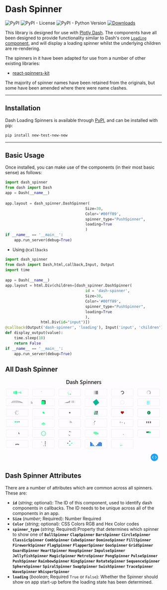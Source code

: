 # Dash Spinner

![PyPI](https://img.shields.io/pypi/v/new-test-new-new)
![PyPI - License](https://img.shields.io/pypi/l/new-test-new-new)
![PyPI - Python Version](https://img.shields.io/pypi/pyversions/new-test-new-new)
[![Downloads](https://static.pepy.tech/personalized-badge/new-test-new-new?period=total&units=international_system&left_color=grey&right_color=orange&left_text=Downloads)](https://pepy.tech/project/new-test-new-new)

This library is designed for use with [Plotly Dash](https://plotly.com). The components have all been
designed to provide functionality similar to Dash's core 
[`Loading` component](https://dash.plotly.com/dash-core-components/loading),
and will display a loading spinner whilst the underlying children are re-rendering.

The spinners in it have been adapted for use from a number of other existing
libraries:

- [react-spinners-kit](https://github.com/dmitrymorozoff/react-spinners-kit)

The majority of spinner names have been retained from the originals, but some have 
been amended where there were name clashes.

---
## Installation

Dash Loading Spinners is available through 
[PyPI](https://pypi.org/project/new-test-new-new), and can be installed with pip:

```bash
pip install new-test-new-new
```

---
## Basic Usage

Once installed, you can make use of the components (in their most basic sense) as follows:

```python
import dash_spinner
from dash import Dash
app = Dash(__name__)

app.layout = dash_spinner.DashSpinner(
                                    Size=30,
                                    Color='#00ff89',
                                    spinner_type="PushSpinner",
                                    loading=True
                                    )
if __name__ == '__main__':
    app.run_server(debug=True)
```
- Using `@callbacks`
```python
import dash_spinner
from dash import Dash,html,callback,Input, Output
import time

app = Dash(__name__)
app.layout = html.Div(children=[dash_spinner.DashSpinner(
                                    id = 'dash-spinner',
                                    Size=30,
                                    Color='#00ff89',
                                    spinner_type="PushSpinner",
                                    loading=True
                                    ),
                html.Div(id="input")])
@callback(Output('dash-spinner', 'loading'), Input('input', 'children'))
def display_output(value):
    time.sleep(10)
    return False
if __name__ == '__main__':
    app.run_server(debug=True)
```
## All Dash Spinner

![Dash Spinner](https://raw.githubusercontent.com/Chiranjeevit9/Chiranjeevit9/67127437dfe24fb204f4d8619c707d5154ff888b/ezgif.com-gif-maker%20(2).gif)

## Dash Spinner Attributes

There are a number of attributes which are common across all spinners. These are:

- **`id`** (*string*; optional):
    The ID of this component, used to identify dash components in
    callbacks. The ID needs to be unique across all of the components
    in an app. 
- **`Size`** (*number*; Required): Number Required
- **`Color`** (*string*; optional): CSS Colors RGB and Hex Color codes
- **`spinner_type`** (*string*; Required):Property that determines which spinner to show one of
**`BallSpinner`**  **`ClapSpinner`**  **`BarsSpinner`** **`CircleSpinner`** **`ClassicSpinner`** **`CombSpinner`** **`CubeSpinner`** **`DominoSpinner`** **`FillSpinner`** **`FireworkSpinner`**
**`FlagSpinner`** **`FlapperSpinner`** **`GooSpinner`** **`GridSpinner`** **`GuardSpinner`**
**`HeartSpinner`** **`HoopSpinner`** **`ImpulseSpinner`** **`JellyfishSpinner`** **`MagicSpinner`**
**`MetroSpinner`** **`PongSpinner`** **`PulseSpinner`** **`PushSpinner`** **`RainbowSpinner`**
**`RingSpinner`** **`RotateSpinner`** **`SequenceSpinner`** **`SphereSpinner`** **`SpiralSpinner`**
**`SwapSpinner`** **`SwishSpinner`** **`TraceSpinner`** **`WaveSpinner`** **`WhisperSpinner`**
- **`loading`** (*boolean*; Required `True` or `False`):
    Whether the Spinner should show on app start-up before the loading
    state has been determined.